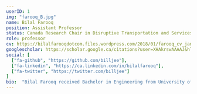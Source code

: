 ```yaml
---
userID: 1
img: "farooq_B.jpg"
name: Bilal Farooq
position: Assistant Professor
status: Canada Research Chair in Disruptive Transportation and Services
role: professor
cv: https://bilalfarooqdotcom.files.wordpress.com/2018/01/farooq_cv_jan2018.pdf
googlescholar: https://scholar.google.ca/citations?user=XHAkrswAAAAJ&hl=en
social: [
  ["fa-github", "https://github.com/billjee"],
  ["fa-linkedin", "https://ca.linkedin.com/in/bilalfarooq"],
  ["fa-twitter", "https://twitter.com/billjee"]
]
bio:  "Bilal Farooq received Bachelor in Engineering from University of Engineering and Technology and Master in Computer Science from [Lahore University of Management Sciences](https://lums.edu.pk/), both in Pakistan. He worked in software industry for several years before starting his Ph.D in Transportation Engineering at [University of Toronto](https://www.utoronto.ca/) in 2006. From 2011-2013 he did his Post-Doctoral research at [EPFL](https://epfl.ch/), Switzerland. From 2013-2017 he worked as an Assistant Professor at [Polytechnique Montréal](http://www.polymtl.ca/), where in 2014 he was awarded [Québec Early Researcher Award](http://www.frqsc.gouv.qc.ca/bourses-et-subventions/consulter-les-programmes-remplir-une-demande/bourse?id=fnc8mcbz1433940868852). In 2018 he also received the [Early Researcher Award from Ontario](https://www.ontario.ca/page/early-researcher-awards)."
---
```

